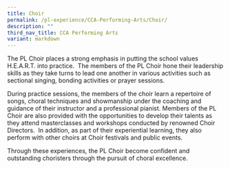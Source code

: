 ```yaml
---
title: Choir
permalink: /pl-experience/CCA-Performing-Arts/Choir/
description: ""
third_nav_title: CCA Performing Arts
variant: markdown
---
```

The PL Choir places a strong emphasis in putting the school values H.E.A.R.T. into practice.  The members of the PL Choir hone their leadership skills as they take turns to lead one another in various activities such as sectional singing, bonding activities or prayer sessions.

During practice sessions, the members of the choir learn a repertoire of songs, choral techniques and showmanship under the coaching and guidance of their instructor and a professional pianist. Members of the PL Choir are also provided with the opportunities to develop their talents as they attend masterclasses and workshops conducted by renowned Choir Directors.  In addition, as part of their experiential learning, they also perform with other choirs at Choir festivals and public events.

Through these experiences, the PL Choir become confident and outstanding choristers through the pursuit of choral excellence.